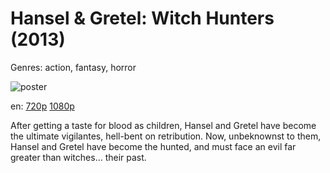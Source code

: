 # Hansel &amp; Gretel: Witch Hunters (2013)

Genres: action, fantasy, horror

![poster](http://image.tmdb.org/t/p/w500/3bQHHXuzZDu2Ju3VFjIM72E9TSw.jpg)

en:
  [720p](magnet:?xt=urn:btih:5CC23836E0127DD52351B59C0CFBB2130C779678&tr=udp://glotorrents.pw:6969/announce&tr=udp://tracker.opentrackr.org:1337/announce&tr=udp://torrent.gresille.org:80/announce&tr=udp://tracker.openbittorrent.com:80&tr=udp://tracker.coppersurfer.tk:6969&tr=udp://tracker.leechers-paradise.org:6969&tr=udp://p4p.arenabg.ch:1337&tr=udp://tracker.internetwarriors.net:1337)
  [1080p](magnet:?xt=urn:btih:0208985F095BE449EB1E495C3C2E7F90048A4384&tr=udp://glotorrents.pw:6969/announce&tr=udp://tracker.opentrackr.org:1337/announce&tr=udp://torrent.gresille.org:80/announce&tr=udp://tracker.openbittorrent.com:80&tr=udp://tracker.coppersurfer.tk:6969&tr=udp://tracker.leechers-paradise.org:6969&tr=udp://p4p.arenabg.ch:1337&tr=udp://tracker.internetwarriors.net:1337)
  


After getting a taste for blood as children, Hansel and Gretel have become the ultimate vigilantes, hell-bent on retribution. Now, unbeknownst to them, Hansel and Gretel have become the hunted, and must face an evil far greater than witches... their past.